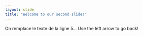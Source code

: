 ```yaml
---
layout: slide
title: "Welcome to our second slide!"
---
```

On remplace le texte de la ligne 5...
Use the left arrow to go back!

